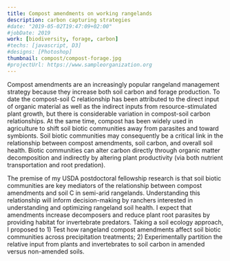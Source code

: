 ```yaml
---
title: Compost amendments on working rangelands
description: carbon capturing strategies
#date: "2019-05-02T19:47:09+02:00"
#jobDate: 2019
work: [biodiversity, forage, carbon]
#techs: [javascript, D3]
#designs: [Photoshop]
thumbnail: compost/compost-forage.jpg
#projectUrl: https://www.sampleorganization.org
---
```


Compost amendments are an increasingly popular rangeland management strategy because they increase both soil carbon and forage production. To date the compost-soil C relationship has been attributed to the direct input of organic material as well as the indirect inputs from resource-stimulated plant growth, but there is considerable variation in compost-soil carbon relationships. At the same time, compost has been widely used in agriculture to shift soil biotic communities away from parasites and toward symbionts. Soil biotic communities may consequently be a critical link in the relationship between compost amendments, soil carbon, and overall soil health. Biotic communities can alter carbon directly through organic matter decomposition and indirectly by altering plant productivity (via both nutrient transportation and root predation). 

The premise of my USDA postdoctoral fellowship research is that soil biotic communities are key mediators of the relationship between compost amendments and soil C in semi-arid rangelands. Understanding this relationship will inform decision-making by ranchers interested in understanding and optimizing rangeland soil health. I expect that amendments increase decomposers and reduce plant root parasites by providing habitat for invertebrate predators. Taking a soil ecology approach, I proposed to 1) Test how rangeland compost amendments affect soil biotic communities across precipitation treatments; 2) Experimentally partition the relative input from plants and invertebrates to soil carbon in amended versus non-amended soils. 